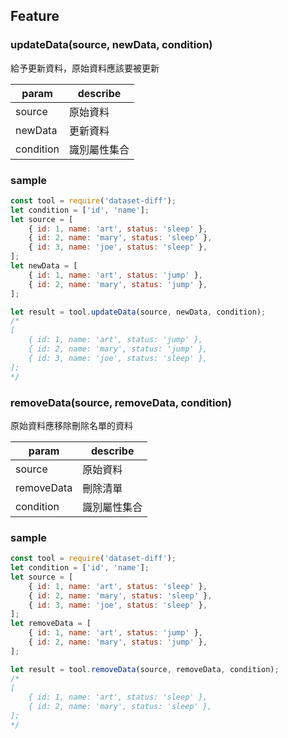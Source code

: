 ## Feature

### updateData(source, newData, condition)

給予更新資料，原始資料應該要被更新

| param     | describe     |
| --------- | ------------ |
| source    | 原始資料     |
| newData   | 更新資料     |
| condition | 識別屬性集合 |

### sample
```js
const tool = require('dataset-diff');
let condition = ['id', 'name'];
let source = [
	{ id: 1, name: 'art', status: 'sleep' },
	{ id: 2, name: 'mary', status: 'sleep' },
	{ id: 3, name: 'joe', status: 'sleep' },
];
let newData = [
	{ id: 1, name: 'art', status: 'jump' },
	{ id: 2, name: 'mary', status: 'jump' },
];

let result = tool.updateData(source, newData, condition);
/*
[
	{ id: 1, name: 'art', status: 'jump' },
	{ id: 2, name: 'mary', status: 'jump' },
	{ id: 3, name: 'joe', status: 'sleep' },
];
*/
```

### removeData(source, removeData, condition)

原始資料應移除刪除名單的資料

| param      | describe     |
| ---------- | ------------ |
| source     | 原始資料     |
| removeData | 刪除清單     |
| condition  | 識別屬性集合 |

### sample

```js
const tool = require('dataset-diff');
let condition = ['id', 'name'];
let source = [
	{ id: 1, name: 'art', status: 'sleep' },
	{ id: 2, name: 'mary', status: 'sleep' },
	{ id: 3, name: 'joe', status: 'sleep' },
];
let removeData = [
	{ id: 1, name: 'art', status: 'jump' },
	{ id: 2, name: 'mary', status: 'jump' },
];

let result = tool.removeData(source, removeData, condition);
/*
[
	{ id: 1, name: 'art', status: 'sleep' },
	{ id: 2, name: 'mary', status: 'sleep' },
];
*/
```
